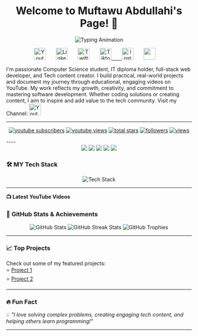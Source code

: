 <h1 align="center"> Welcome to Muftawu Abdullahi's Page! 👋</h1>

<p align="center">
  <img src="https://readme-typing-svg.herokuapp.com?font=Fira+Code&pause=1000&color=F7A400&center=true&vCenter=true&width=435&lines=Full-Stack+Developer+%7C+Tech+YouTuber;Building+Awesome+Web+Experiences;Always+Learning+%7C+JavaScript+Web3+%7C+AI+%7C+Flutter" alt="Typing Animation" />
</p>

 <p align="center">
  <a href="https://www.youtube.com/@muftydevelops"><img width="32px" alt="Youtube" title="Youtube" src="https://i.imgur.com/qiXu7b2.png"/></a>
  &#8287;&#8287;&#8287;&#8287;&#8287;
  <a href="https://www.linkedin.com/in/muftydevelops/"><img width="32px" alt="LinkedIn" title="LinkedIn" src="https://i.imgur.com/yRpa1dQ.png"/></a>
  &#8287;&#8287;&#8287;&#8287;&#8287;
  <a href="https://x.com/muftydevelops"><img width="32px" alt="Twitter" title="Twitter" src="https://i.imgur.com/AixJgnm.png"/></a>
  &#8287;&#8287;&#8287;&#8287;&#8287;
  <a href="https://tiktok.com/@muftydevelops"><img width="32px" alt="Tiktok" title="Tiktok" src=""</a>
  &#8287;&#8287;&#8287;&#8287;&#8287; 
  <a href="https://instagram.com/muftydevelops"><img width="32px" alt="Instagram" title="Instagram" src="https://i.imgur.com/AixJgnm.png"/></a>
  &#8287;&#8287;&#8287;&#8287;&#8287;  
  <a href="https://discord.gg/fPrdqh3Zfu" alt="Discord" title="Dev Pro Tips Discord Server"><img width="32px" src="https://i.imgur.com/OViZO8J.png"/></a>
  &#8287;&#8287;&#8287;&#8287;&#8287;

I'm passionate Computer Science student, IT diploma holder, full-stack web developer, and Tech content creator. I build practical, real-world projects and document my journey through educational, engaging videos on YouTube. My work reflects my growth, creativity, and commitment to mastering software development. Whether coding solutions or creating content, I aim to inspire and add value to the tech community. Visit my Channel: <a href="https://www.youtube.com/@muftydevelops"><img width="32px" alt="Youtube" title="Youtube" src="https://i.imgur.com/qiXu7b2.png"/></a>
  &#8287;&#8287;&#8287;&#8287;&#8287;

---
<p align="center">
  <a href="https://www.youtube.com/@muftydevelops/DevProTips?sub_confirmation=1">
    <img alt="youtube subscribers" title="Subscribe to my YouTube channel" src="https://freshidea.com/jonah/app/youtube-stats-badges/subscribers-badge.php"/></a>
  <a href="https://www.youtube.com/c/DevProTips">
    <img alt="youtube views" title="YouTube views" src="https://freshidea.com/jonah/app/youtube-stats-badges/view-count-badge.php"/></a> 
  <a href="https://github.com/DenverCoder1?tab=repositories&sort=stargazers">
    <img alt="total stars" title="Total stars on GitHub" src="https://custom-icon-badges.demolab.com/github/stars/DenverCoder1?color=55960c&style=for-the-badge&labelColor=488207&logo=star"/></a>
  <a href="https://github.com/DenverCoder1?tab=followers">
    <img alt="followers" title="Follow me on Github" src="https://custom-icon-badges.demolab.com/github/followers/DenverCoder1?color=236ad3&labelColor=1155ba&style=for-the-badge&logo=person-add&label=Follow&logoColor=white"/></a>
  <a href="https://github.com/DenverCoder1/Simple-View-Counter">
    <img alt="views" title="GitHub profile views" src="https://freshidea.com/jonah/app/DenverCoder1-profile-views"/></a>
</p>  
----

<div align="center">
  <a href="https://youtube.com/@muftydevelops" target="_blank"><img src="https://img.shields.io/badge/YouTube-FF0000?style=for-the-badge&logo=youtube&logoColor=white"/></a>
  <a href="https://x.com/muftydevelops" target="_blank"><img src="https://img.shields.io/badge/Twitter-1DA1F2?style=for-the-badge&logo=twitter&logoColor=white"/></a>
  <a href="https://linkedin.com/in/muftydevelops" target="_blank"><img src="https://img.shields.io/badge/LinkedIn-0077B5?style=for-the-badge&logo=linkedin&logoColor=white"/></a>
  <a href="https://tiktok.com/@muftydevelops" target="_blank"><img src="https://img.shields.io/badge/TikTok-181717?style=for-the-badge&logo=tiktok&logoColor=white"/></a>
  <a href="https://instagram.com/muftydevelops" target="_blank"><img src="https://img.shields.io/badge/Instagram-FF0000?style=for-the-badge&logo=instagram&logoColor=white"/></a>
</div>



### 🛠️ MY Tech Stack 
<div align="center">
  <img src="https://skillicons.dev/icons?i=html,css,bootstrap,tailwind,js,react,ts,jquery,nodejs,npm,express,postgres,dart,python,java," alt="Tech Stack" />
</div>

---
**📺 Latest YouTube Videos**

### 🚀 **GitHub Stats & Achievements**
<div align="center">
  <img src="https://github-readme-stats.vercel.app/api?username=YourGitHubUsername&show_icons=true&theme=radical" alt="GitHub Stats" />
  <img src="https://github-readme-streak-stats.herokuapp.com/?user=YourGitHubUsername&theme=radical" alt="GitHub Streak Stats" />
  <img src="https://github-profile-trophy.vercel.app/?username=YourGitHubUsername&theme=onedark" alt="GitHub Trophies" />
</div>

---

### 📈 **Top Projects**
Check out some of my featured projects:  
⭐ [Project 1](https://github.com/YourGitHubUsername/Project1)  
⭐ [Project 2](https://github.com/YourGitHubUsername/Project2)  

---

### 🔥 **Fun Fact**
💡 *"I love solving complex problems, creating engaging tech content, and helping others learn programming!"*

---
